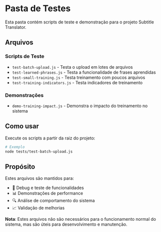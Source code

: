# Pasta de Testes

Esta pasta contém scripts de teste e demonstração para o projeto Subtitle Translator.

## Arquivos

### Scripts de Teste
- `test-batch-upload.js` - Testa o upload em lotes de arquivos
- `test-learned-phrases.js` - Testa a funcionalidade de frases aprendidas  
- `test-small-training.js` - Testa treinamento com poucos arquivos
- `test-training-indicators.js` - Testa indicadores de treinamento

### Demonstrações
- `demo-training-impact.js` - Demonstra o impacto do treinamento no sistema

## Como usar

Execute os scripts a partir da raiz do projeto:

```bash
# Exemplo
node tests/test-batch-upload.js
```

## Propósito

Estes arquivos são mantidos para:
- 🧪 Debug e teste de funcionalidades
- 📊 Demonstrações de performance
- 🔍 Análise de comportamento do sistema
- 📈 Validação de melhorias

**Nota**: Estes arquivos não são necessários para o funcionamento normal do sistema, mas são úteis para desenvolvimento e manutenção.
